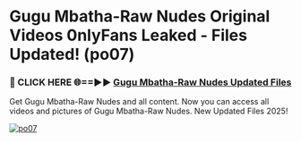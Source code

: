 # Gugu Mbatha-Raw Nudes Original Videos 0nlyFans Leaked - Files Updated! (po07)

<h3>🔴 CLICK HERE 🌐==►► <a href="https://tinyurl.com/52m3yx9h" rel="nofollow">Gugu Mbatha-Raw Nudes Updated Files</a></h3>

Get Gugu Mbatha-Raw Nudes and all content. Now you can access all videos and pictures of Gugu Mbatha-Raw Nudes. New Updated Files 2025!

[![po07](https://i.imgur.com/TnHtlc8.gif)](https://tinyurl.com/52m3yx9h)
